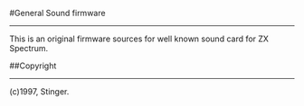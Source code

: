 #General Sound firmware

---

This is an original firmware sources for well known sound card for ZX Spectrum.


##Copyright

---

(c)1997, Stinger.
